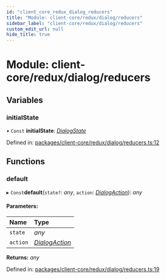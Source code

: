 ```yaml
---
id: "client_core_redux_dialog_reducers"
title: "Module: client-core/redux/dialog/reducers"
sidebar_label: "client-core/redux/dialog/reducers"
custom_edit_url: null
hide_title: true
---
```


# Module: client-core/redux/dialog/reducers

## Variables

### initialState

• `Const` **initialState**: [*DialogState*](../interfaces/client_core_redux_dialog_actions.dialogstate.md)

Defined in: [packages/client-core/redux/dialog/reducers.ts:12](https://github.com/xr3ngine/xr3ngine/blob/9d253dc38/packages/client-core/redux/dialog/reducers.ts#L12)

## Functions

### default

▸ `Const`**default**(`state?`: *any*, `action`: [*DialogAction*](../interfaces/client_core_redux_dialog_actions.dialogaction.md)): *any*

#### Parameters:

Name | Type |
:------ | :------ |
`state` | *any* |
`action` | [*DialogAction*](../interfaces/client_core_redux_dialog_actions.dialogaction.md) |

**Returns:** *any*

Defined in: [packages/client-core/redux/dialog/reducers.ts:19](https://github.com/xr3ngine/xr3ngine/blob/9d253dc38/packages/client-core/redux/dialog/reducers.ts#L19)
